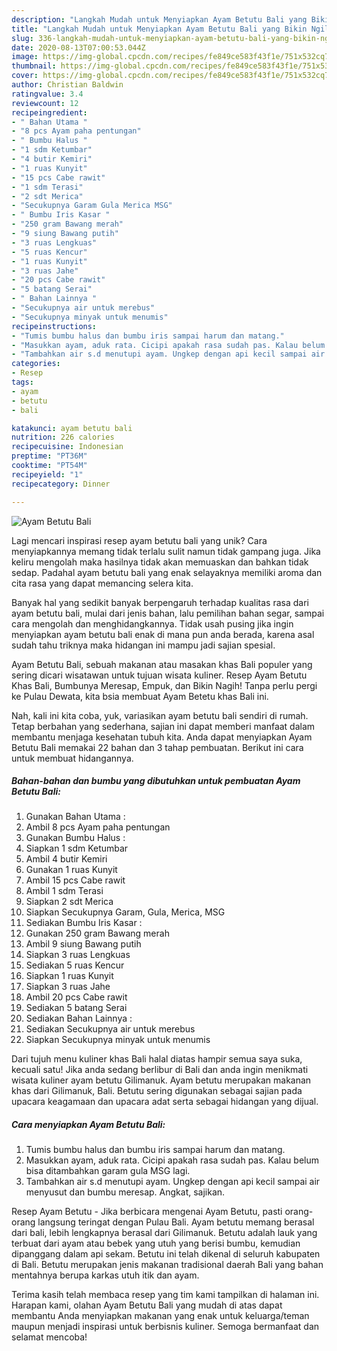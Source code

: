 ```yaml
---
description: "Langkah Mudah untuk Menyiapkan Ayam Betutu Bali yang Bikin Ngiler"
title: "Langkah Mudah untuk Menyiapkan Ayam Betutu Bali yang Bikin Ngiler"
slug: 336-langkah-mudah-untuk-menyiapkan-ayam-betutu-bali-yang-bikin-ngiler
date: 2020-08-13T07:00:53.044Z
image: https://img-global.cpcdn.com/recipes/fe849ce583f43f1e/751x532cq70/ayam-betutu-bali-foto-resep-utama.jpg
thumbnail: https://img-global.cpcdn.com/recipes/fe849ce583f43f1e/751x532cq70/ayam-betutu-bali-foto-resep-utama.jpg
cover: https://img-global.cpcdn.com/recipes/fe849ce583f43f1e/751x532cq70/ayam-betutu-bali-foto-resep-utama.jpg
author: Christian Baldwin
ratingvalue: 3.4
reviewcount: 12
recipeingredient:
- " Bahan Utama "
- "8 pcs Ayam paha pentungan"
- " Bumbu Halus "
- "1 sdm Ketumbar"
- "4 butir Kemiri"
- "1 ruas Kunyit"
- "15 pcs Cabe rawit"
- "1 sdm Terasi"
- "2 sdt Merica"
- "Secukupnya Garam Gula Merica MSG"
- " Bumbu Iris Kasar "
- "250 gram Bawang merah"
- "9 siung Bawang putih"
- "3 ruas Lengkuas"
- "5 ruas Kencur"
- "1 ruas Kunyit"
- "3 ruas Jahe"
- "20 pcs Cabe rawit"
- "5 batang Serai"
- " Bahan Lainnya "
- "Secukupnya air untuk merebus"
- "Secukupnya minyak untuk menumis"
recipeinstructions:
- "Tumis bumbu halus dan bumbu iris sampai harum dan matang."
- "Masukkan ayam, aduk rata. Cicipi apakah rasa sudah pas. Kalau belum bisa ditambahkan garam gula MSG lagi."
- "Tambahkan air s.d menutupi ayam. Ungkep dengan api kecil sampai air menyusut dan bumbu meresap. Angkat, sajikan."
categories:
- Resep
tags:
- ayam
- betutu
- bali

katakunci: ayam betutu bali 
nutrition: 226 calories
recipecuisine: Indonesian
preptime: "PT36M"
cooktime: "PT54M"
recipeyield: "1"
recipecategory: Dinner

---
```



![Ayam Betutu Bali](https://img-global.cpcdn.com/recipes/fe849ce583f43f1e/751x532cq70/ayam-betutu-bali-foto-resep-utama.jpg)

Lagi mencari inspirasi resep ayam betutu bali yang unik? Cara menyiapkannya memang tidak terlalu sulit namun tidak gampang juga. Jika keliru mengolah maka hasilnya tidak akan memuaskan dan bahkan tidak sedap. Padahal ayam betutu bali yang enak selayaknya memiliki aroma dan cita rasa yang dapat memancing selera kita.

Banyak hal yang sedikit banyak berpengaruh terhadap kualitas rasa dari ayam betutu bali, mulai dari jenis bahan, lalu pemilihan bahan segar, sampai cara mengolah dan menghidangkannya. Tidak usah pusing jika ingin menyiapkan ayam betutu bali enak di mana pun anda berada, karena asal sudah tahu triknya maka hidangan ini mampu jadi sajian spesial.

Ayam Betutu Bali, sebuah makanan atau masakan khas Bali populer yang sering dicari wisatawan untuk tujuan wisata kuliner. Resep Ayam Betutu Khas Bali, Bumbunya Meresap, Empuk, dan Bikin Nagih! Tanpa perlu pergi ke Pulau Dewata, kita bsia membuat Ayam Betetu khas Bali ini.


Nah, kali ini kita coba, yuk, variasikan ayam betutu bali sendiri di rumah. Tetap berbahan yang sederhana, sajian ini dapat memberi manfaat dalam membantu menjaga kesehatan tubuh kita. Anda dapat menyiapkan Ayam Betutu Bali memakai 22 bahan dan 3 tahap pembuatan. Berikut ini cara untuk membuat hidangannya.

<!--inarticleads1-->

##### Bahan-bahan dan bumbu yang dibutuhkan untuk pembuatan Ayam Betutu Bali:

1. Gunakan  Bahan Utama :
1. Ambil 8 pcs Ayam paha pentungan
1. Gunakan  Bumbu Halus :
1. Siapkan 1 sdm Ketumbar
1. Ambil 4 butir Kemiri
1. Gunakan 1 ruas Kunyit
1. Ambil 15 pcs Cabe rawit
1. Ambil 1 sdm Terasi
1. Siapkan 2 sdt Merica
1. Siapkan Secukupnya Garam, Gula, Merica, MSG
1. Sediakan  Bumbu Iris Kasar :
1. Gunakan 250 gram Bawang merah
1. Ambil 9 siung Bawang putih
1. Siapkan 3 ruas Lengkuas
1. Sediakan 5 ruas Kencur
1. Siapkan 1 ruas Kunyit
1. Siapkan 3 ruas Jahe
1. Ambil 20 pcs Cabe rawit
1. Sediakan 5 batang Serai
1. Sediakan  Bahan Lainnya :
1. Sediakan Secukupnya air untuk merebus
1. Siapkan Secukupnya minyak untuk menumis


Dari tujuh menu kuliner khas Bali halal diatas hampir semua saya suka, kecuali satu! Jika anda sedang berlibur di Bali dan anda ingin menikmati wisata kuliner ayam betutu Gilimanuk. Ayam betutu merupakan makanan khas dari Gilimanuk, Bali. Betutu sering digunakan sebagai sajian pada upacara keagamaan dan upacara adat serta sebagai hidangan yang dijual. 

<!--inarticleads2-->

##### Cara menyiapkan Ayam Betutu Bali:

1. Tumis bumbu halus dan bumbu iris sampai harum dan matang.
1. Masukkan ayam, aduk rata. Cicipi apakah rasa sudah pas. Kalau belum bisa ditambahkan garam gula MSG lagi.
1. Tambahkan air s.d menutupi ayam. Ungkep dengan api kecil sampai air menyusut dan bumbu meresap. Angkat, sajikan.


Resep Ayam Betutu - Jika berbicara mengenai Ayam Betutu, pasti orang-orang langsung teringat dengan Pulau Bali. Ayam betutu memang berasal dari bali, lebih lengkapnya berasal dari Gilimanuk. Betutu adalah lauk yang terbuat dari ayam atau bebek yang utuh yang berisi bumbu, kemudian dipanggang dalam api sekam. Betutu ini telah dikenal di seluruh kabupaten di Bali. Betutu merupakan jenis makanan tradisional daerah Bali yang bahan mentahnya berupa karkas utuh itik dan ayam. 

Terima kasih telah membaca resep yang tim kami tampilkan di halaman ini. Harapan kami, olahan Ayam Betutu Bali yang mudah di atas dapat membantu Anda menyiapkan makanan yang enak untuk keluarga/teman maupun menjadi inspirasi untuk berbisnis kuliner. Semoga bermanfaat dan selamat mencoba!
